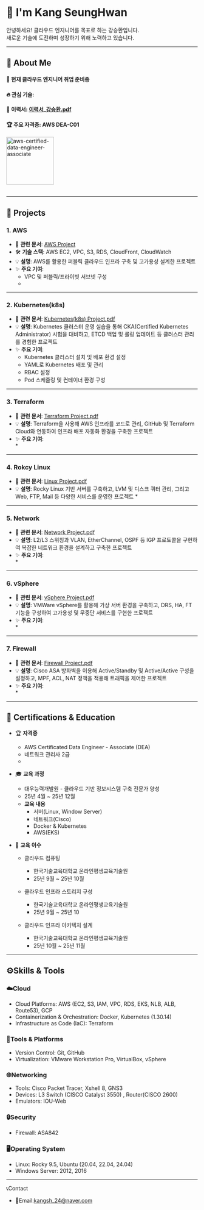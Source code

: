 <div>
  
  <!--Header-->
  <h1>👋 I'm Kang SeungHwan</h1>
  안녕하세요! 클라우드 엔지니어를 목표로 하는 강승환입니다.<br/>
  새로운 기술에 도전하며 성장하기 위해 노력하고 있습니다.
  
</div>

---

<div>
  <!--Body-->
  
  ## 👀 About Me
  #### :raising_hand: 현재 클라우드 엔지니어 취업 준비중<br/>
  #### :fire: 관심 기술: <br/>
  #### 📝 이력서: [이력서_강승환.pdf](https://github.com/Kang-SeungHwan/Kang-SeungHwan/blob/32b49ec0a986e17c5f1dd65e978db474bf2c575a/Data/%EC%9D%B4%EB%A0%A5%EC%84%9C_%EA%B0%95%EC%8A%B9%ED%99%98.pdf) <br/>
  #### 🏆 주요 자격증: AWS DEA-C01 <br/>

  <img width="125" height="125" alt="aws-certified-data-engineer-associate" src="https://github.com/user-attachments/assets/d4f239fc-28b4-414d-aec6-e589a7de04f1" />

  <br/>
  <br/>
  
  ---
  
  ## 💼 Projects
  ### 1. AWS
  * 📄 **관련 문서**: [AWS Project](https://github.com/Kang-SeungHwan/Kang-SeungHwan/blob/17dc97ca305d3a205ebb16981146781eadba8f35/Data/Rest_AWS%20Project(2%EC%9D%B8).pdf)<br/>
  * 🛠️ **기술 스택**: AWS EC2, VPC, S3, RDS, CloudFront, CloudWatch
  * 💡 **설명**: AWS를 활용한 퍼블릭 클라우드 인프라 구축 및 고가용성 설계한 프로젝트
  * ✨ **주요 기여**: <br/>
    * VPC 및 퍼블릭/프라이빗 서브넷 구성
    * 
  ---

  ### 2. Kubernetes(k8s)
  * 📄 **관련 문서**: [Kubernetes(k8s) Project.pdf](https://github.com/Kang-SeungHwan/Kang-SeungHwan/blob/17dc97ca305d3a205ebb16981146781eadba8f35/Data/Rest_k8s%20Project.pdf)<br/>
  * 💡 **설명**: Kubernetes 클러스터 운영 실습을 통해 CKA(Certified Kubernetes Administrator) 시험을 대비하고, ETCD 백업 및 롤링 업데이트 등 클러스터 관리를 경험한 프로젝트
  * ✨ **주요 기여**: <br/>
    * Kubernetes 클러스터 설치 및 배포 환경 설정
    * YAML로 Kubernetes 배포 및 관리
    * RBAC 설정
    * Pod 스케줄링 및 컨테이너 환경 구성
  ---
  
  ### 3. Terraform
  * 📄 **관련 문서**: [Terraform Project.pdf](https://github.com/Kang-SeungHwan/Kang-SeungHwan/blob/17dc97ca305d3a205ebb16981146781eadba8f35/Data/Rest_Terraform%20Project.pdf)<br/>
  * 💡 **설명**: Terraform을 사용해 AWS 인프라를 코드로 관리, GitHub 및 Terraform Cloud와 연동하여 인프라 배포 자동화 환경을 구축한 프로젝트
  * ✨ **주요 기여**: <br/>
    * 
  ---
  
  ### 4. Rokcy Linux
  * 📄 **관련 문서**: [Linux Project.pdf](https://github.com/Kang-SeungHwan/Kang-SeungHwan/blob/17dc97ca305d3a205ebb16981146781eadba8f35/Data/Rest_Linux%20Project.pdf)<br/>
  * 💡 **설명**: Rocky Linux 기반 서버를 구축하고, LVM 및 디스크 쿼터 관리, 그리고 Web, FTP, Mail 등 다양한 서비스를 운영한 프로젝트
    * 
  ---
  
  ### 5. Network
  * 📄 **관련 문서**: [Network Project.pdf](https://github.com/Kang-SeungHwan/Kang-SeungHwan/blob/17dc97ca305d3a205ebb16981146781eadba8f35/Data/Rest_Network%20Project.pdf)<br/>
  * 💡 **설명**: L2/L3 스위칭과 VLAN, EtherChannel, OSPF 등 IGP 프로토콜을 구현하여 복잡한 네트워크 환경을 설계하고 구축한 프로젝트
  * ✨ **주요 기여**: <br/>
    * 
  ---
  
  ### 6. vSphere
  * 📄 **관련 문서**: [vSphere Project.pdf](https://github.com/Kang-SeungHwan/Kang-SeungHwan/blob/17dc97ca305d3a205ebb16981146781eadba8f35/Data/Rest_vSphere%20Project.pdf)<br/>
  * 💡 **설명**:  VMWare vSphere를 활용해 가상 서버 환경을 구축하고, DRS, HA, FT 기능을 구성하여 고가용성 및 무중단 서비스를 구현한 프로젝트
  * ✨ **주요 기여**: <br/>
    * 
  ---

  ### 7. Firewall
  * 📄 **관련 문서**: [Firewall Project.pdf](https://github.com/Kang-SeungHwan/Kang-SeungHwan/blob/17dc97ca305d3a205ebb16981146781eadba8f35/Data/Rest_Firewall%20Project.pdf)<br/>
  * 💡 **설명**: Cisco ASA 방화벽을 이용해 Active/Standby 및 Active/Active 구성을 설정하고, MPF, ACL, NAT 정책을 적용해 트래픽을 제어한 프로젝트
  * ✨ **주요 기여**: <br/>
    * 
  ---

  ## 📜 Certifications & Education  <br/>
  * 🏆 **자격증**
    * AWS Certificated Data Engineer - Associate (DEA)
    * 네트워크 관리사 2급
    * 

  * 🎓 **교육 과정**
    * 대우능력개발원 - 클라우드 기반 정보시스템 구축 전문가 양성
    * 25년 4월 ~ 25년 12월
    * **교육 내용**
      * 서버(Linux, Window Server)
      * 네트워크(Cisco)
      * Docker & Kubernetes
      * AWS(EKS)

  * 📁 **교육 이수**
    * 클라우드 컴퓨팅
      * 한국기술교육대학교 온라인평생교육기술원
      * 25년 9월 ~ 25년 10월
            
    * 클라우드 인프라 스토리지 구성
      * 한국기술교육대학교 온라인평생교육기술원
      * 25년 9월 ~ 25년 10
            
    * 클라우드 인프라 아키텍처 설계
      * 한국기술교육대학교 온라인평생교육기술원
      * 25년 10월 ~ 25년 11월
        
  ---

  ## ⚙️Skills & Tools  <br/>
  ### ☁️Cloud
  * Cloud Platforms: AWS (EC2, S3, IAM, VPC, RDS, EKS, NLB, ALB, Route53), GCP
  * Containerization & Orchestration: Docker, Kubernetes (1.30.14)
  * Infrastructure as Code (IaC): Terraform

  ### 🧰Tools & Platforms
  * Version Control: Git, GitHub
  * Virtualization: VMware Workstation Pro, VirtualBox, vSphere
    
  ### 🌐Networking
  * Tools: Cisco Packet Tracer, Xshell 8, GNS3
  * Devices: L3 Switch (CISCO Catalyst 3550) , Router(CISCO 2600)
  * Emulators: IOU-Web
 
  ### 🔒Security
  * Firewall: ASA842

  ### 🖥️Operating System
  * Linux: Rocky 9.5, Ubuntu (20.04, 22.04, 24.04)
  * Windows Server: 2012, 2016

  ---

  📞Contact </br>
  * 📧Email:kangsh_24@naver.com

 
</div>



